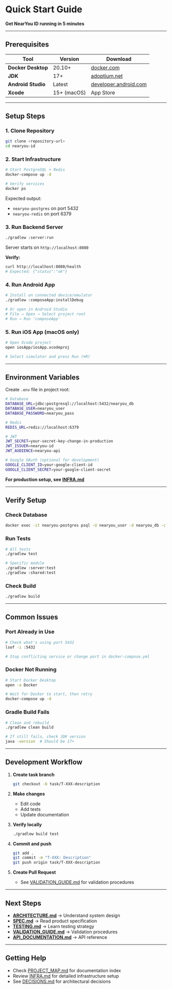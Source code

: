 # Quick Start Guide

**Get NearYou ID running in 5 minutes**

---

## Prerequisites

| Tool | Version | Download |
|------|---------|----------|
| **Docker Desktop** | 20.10+ | [docker.com](https://www.docker.com/products/docker-desktop) |
| **JDK** | 17+ | [adoptium.net](https://adoptium.net/) |
| **Android Studio** | Latest | [developer.android.com](https://developer.android.com/studio) |
| **Xcode** | 15+ (macOS) | App Store |

---

## Setup Steps

### 1. Clone Repository

```bash
git clone <repository-url>
cd nearyou-id
```

### 2. Start Infrastructure

```bash
# Start PostgreSQL + Redis
docker-compose up -d

# Verify services
docker ps
```

Expected output:
- `nearyou-postgres` on port 5432
- `nearyou-redis` on port 6379

### 3. Run Backend Server

```bash
./gradlew :server:run
```

Server starts on `http://localhost:8080`

**Verify:**
```bash
curl http://localhost:8080/health
# Expected: {"status":"ok"}
```

### 4. Run Android App

```bash
# Install on connected device/emulator
./gradlew :composeApp:installDebug

# Or open in Android Studio
# File → Open → Select project root
# Run → Run 'composeApp'
```

### 5. Run iOS App (macOS only)

```bash
# Open Xcode project
open iosApp/iosApp.xcodeproj

# Select simulator and press Run (⌘R)
```

---

## Environment Variables

Create `.env` file in project root:

```bash
# Database
DATABASE_URL=jdbc:postgresql://localhost:5432/nearyou_db
DATABASE_USER=nearyou_user
DATABASE_PASSWORD=nearyou_pass

# Redis
REDIS_URL=redis://localhost:6379

# JWT
JWT_SECRET=your-secret-key-change-in-production
JWT_ISSUER=nearyou-id
JWT_AUDIENCE=nearyou-api

# Google OAuth (optional for development)
GOOGLE_CLIENT_ID=your-google-client-id
GOOGLE_CLIENT_SECRET=your-google-client-secret
```

**For production setup, see [INFRA.md](../CORE/INFRA.md)**

---

## Verify Setup

### Check Database

```bash
docker exec -it nearyou-postgres psql -U nearyou_user -d nearyou_db -c "SELECT PostGIS_Version();"
```

### Run Tests

```bash
# All tests
./gradlew test

# Specific module
./gradlew :server:test
./gradlew :shared:test
```

### Check Build

```bash
./gradlew build
```

---

## Common Issues

### Port Already in Use

```bash
# Check what's using port 5432
lsof -i :5432

# Stop conflicting service or change port in docker-compose.yml
```

### Docker Not Running

```bash
# Start Docker Desktop
open -a Docker

# Wait for Docker to start, then retry
docker-compose up -d
```

### Gradle Build Fails

```bash
# Clean and rebuild
./gradlew clean build

# If still fails, check JDK version
java -version  # Should be 17+
```

---

## Development Workflow

1. **Create task branch**
   ```bash
   git checkout -b task/T-XXX-description
   ```

2. **Make changes**
   - Edit code
   - Add tests
   - Update documentation

3. **Verify locally**
   ```bash
   ./gradlew build test
   ```

4. **Commit and push**
   ```bash
   git add .
   git commit -m "T-XXX: Description"
   git push origin task/T-XXX-description
   ```

5. **Create Pull Request**
   - See [VALIDATION_GUIDE.md](../CORE/VALIDATION_GUIDE.md) for validation procedures

---

## Next Steps

- **[ARCHITECTURE.md](../CORE/ARCHITECTURE.md)** → Understand system design
- **[SPEC.md](../CORE/SPEC.md)** → Read product specification
- **[TESTING.md](../CORE/TESTING.md)** → Learn testing strategy
- **[VALIDATION_GUIDE.md](../CORE/VALIDATION_GUIDE.md)** → Validation procedures
- **[API_DOCUMENTATION.md](../API_DOCUMENTATION.md)** → API reference

---

## Getting Help

- Check [PROJECT_MAP.md](../CORE/PROJECT_MAP.md) for documentation index
- Review [INFRA.md](../CORE/INFRA.md) for detailed infrastructure setup
- See [DECISIONS.md](../CORE/DECISIONS.md) for architectural decisions
